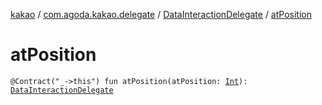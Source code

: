 [kakao](../../index.md) / [com.agoda.kakao.delegate](../index.md) / [DataInteractionDelegate](index.md) / [atPosition](./at-position.md)

# atPosition

`@Contract("_->this") fun atPosition(atPosition: `[`Int`](https://kotlinlang.org/api/latest/jvm/stdlib/kotlin/-int/index.html)`): `[`DataInteractionDelegate`](index.md)